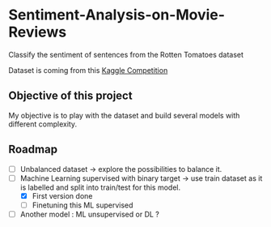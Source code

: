 # Sentiment-Analysis-on-Movie-Reviews
Classify the sentiment of sentences from the Rotten Tomatoes dataset

Dataset is coming from this [Kaggle Competition](https://www.kaggle.com/competitions/sentiment-analysis-on-movie-reviews/overview)

## Objective of this project
My objective is to play with the dataset and build several models with different complexity. 

## Roadmap
- [ ] Unbalanced dataset -> explore the possibilities to balance it.
- [ ] Machine Learning supervised with binary target -> use train dataset as it is labelled and split into train/test for this model.
  - [X] First version done
  - [ ] Finetuning this ML supervised
- [ ] Another model : ML unsupervised or DL ? 
